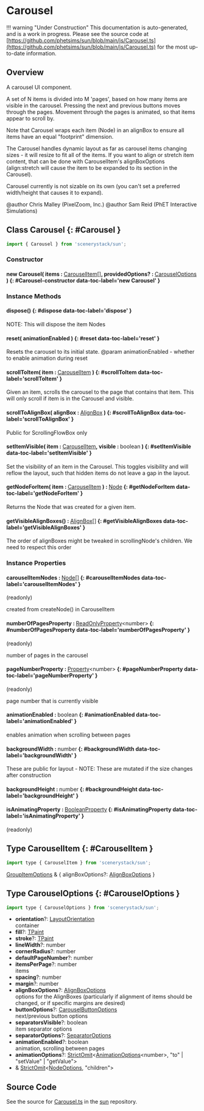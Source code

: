 # Carousel

!!! warning "Under Construction"
    This documentation is auto-generated, and is a work in progress. Please see the source code at
    [https://github.com/phetsims/sun/blob/main/js/Carousel.ts](https://github.com/phetsims/sun/blob/main/js/Carousel.ts) for the most up-to-date information.

## Overview

A carousel UI component.

A set of N items is divided into M 'pages', based on how many items are visible in the carousel.
Pressing the next and previous buttons moves through the pages.
Movement through the pages is animated, so that items appear to scroll by.

Note that Carousel wraps each item (Node) in an alignBox to ensure all items have an equal "footprint" dimension.

The Carousel handles dynamic layout as far as carousel items changing sizes - it will resize to fit all of the items.
If you want to align or stretch item content, that can be done with CarouselItem's alignBoxOptions
(align:stretch will cause the item to be expanded to its section in the Carousel).

Carousel currently is not sizable on its own (you can't set a preferred width/height that causes it to expand).

@author Chris Malley (PixelZoom, Inc.)
@author Sam Reid (PhET Interactive Simulations)

## Class Carousel {: #Carousel }


```js
import { Carousel } from 'scenerystack/sun';
```
### Constructor

#### new Carousel( items : <span style="font-weight: 400;">[CarouselItem](../sun/Carousel.md#CarouselItem)[]</span>, providedOptions? : <span style="font-weight: 400;">[CarouselOptions](../sun/Carousel.md#CarouselOptions)</span> ) {: #Carousel-constructor data-toc-label='new Carousel' }

### Instance Methods

#### dispose() {: #dispose data-toc-label='dispose' }

NOTE: This will dispose the item Nodes

#### reset( animationEnabled ) {: #reset data-toc-label='reset' }

Resets the carousel to its initial state.
@param animationEnabled - whether to enable animation during reset

#### scrollToItem( item : <span style="font-weight: 400;">[CarouselItem](../sun/Carousel.md#CarouselItem)</span> ) {: #scrollToItem data-toc-label='scrollToItem' }

Given an item, scrolls the carousel to the page that contains that item. This will only scroll if item is in the
Carousel and visible.

#### scrollToAlignBox( alignBox : <span style="font-weight: 400;">[AlignBox](../scenery/AlignBox.md)</span> ) {: #scrollToAlignBox data-toc-label='scrollToAlignBox' }

Public for ScrollingFlowBox only

#### setItemVisible( item : <span style="font-weight: 400;">[CarouselItem](../sun/Carousel.md#CarouselItem)</span>, visible : <span style="font-weight: 400;"><span style="color: hsla(calc(var(--md-hue) + 180deg),80%,40%,1);">boolean</span></span> ) {: #setItemVisible data-toc-label='setItemVisible' }

Set the visibility of an item in the Carousel. This toggles visibility and will reflow the layout, such that hidden
items do not leave a gap in the layout.

#### getNodeForItem( item : <span style="font-weight: 400;">[CarouselItem](../sun/Carousel.md#CarouselItem)</span> ) : <span style="font-weight: 400;">[Node](../scenery/Node.md)</span> {: #getNodeForItem data-toc-label='getNodeForItem' }

Returns the Node that was created for a given item.

#### getVisibleAlignBoxes() : <span style="font-weight: 400;">[AlignBox](../scenery/AlignBox.md)[]</span> {: #getVisibleAlignBoxes data-toc-label='getVisibleAlignBoxes' }

The order of alignBoxes might be tweaked in scrollingNode's children. We need to respect this order

### Instance Properties

#### carouselItemNodes : <span style="font-weight: 400;">[Node](../scenery/Node.md)[]</span> {: #carouselItemNodes data-toc-label='carouselItemNodes' }

(readonly)

created from createNode() in CarouselItem

#### numberOfPagesProperty : <span style="font-weight: 400;">[ReadOnlyProperty](../axon/ReadOnlyProperty.md)&lt;<span style="color: hsla(calc(var(--md-hue) + 180deg),80%,40%,1);">number</span>&gt;</span> {: #numberOfPagesProperty data-toc-label='numberOfPagesProperty' }

(readonly)

number of pages in the carousel

#### pageNumberProperty : <span style="font-weight: 400;">[Property](../axon/Property.md)&lt;<span style="color: hsla(calc(var(--md-hue) + 180deg),80%,40%,1);">number</span>&gt;</span> {: #pageNumberProperty data-toc-label='pageNumberProperty' }

(readonly)

page number that is currently visible

#### animationEnabled : <span style="font-weight: 400;"><span style="color: hsla(calc(var(--md-hue) + 180deg),80%,40%,1);">boolean</span></span> {: #animationEnabled data-toc-label='animationEnabled' }

enables animation when scrolling between pages

#### backgroundWidth : <span style="font-weight: 400;"><span style="color: hsla(calc(var(--md-hue) + 180deg),80%,40%,1);">number</span></span> {: #backgroundWidth data-toc-label='backgroundWidth' }

These are public for layout - NOTE: These are mutated if the size changes after construction

#### backgroundHeight : <span style="font-weight: 400;"><span style="color: hsla(calc(var(--md-hue) + 180deg),80%,40%,1);">number</span></span> {: #backgroundHeight data-toc-label='backgroundHeight' }

#### isAnimatingProperty : <span style="font-weight: 400;">[BooleanProperty](../axon/BooleanProperty.md)</span> {: #isAnimatingProperty data-toc-label='isAnimatingProperty' }

(readonly)



## Type CarouselItem {: #CarouselItem }


```js
import type { CarouselItem } from 'scenerystack/sun';
```


[GroupItemOptions](../sun/GroupItemOptions.md) &amp; { alignBoxOptions?: [AlignBoxOptions](../scenery/AlignBox.md#AlignBoxOptions) }



## Type CarouselOptions {: #CarouselOptions }


```js
import type { CarouselOptions } from 'scenerystack/sun';
```


- **orientation**?: [LayoutOrientation](../scenery/LayoutOrientation.md)
<br>  container
- **fill**?: [TPaint](../scenery/TPaint.md)
- **stroke**?: [TPaint](../scenery/TPaint.md)
- **lineWidth**?: <span style="color: hsla(calc(var(--md-hue) + 180deg),80%,40%,1);">number</span>
- **cornerRadius**?: <span style="color: hsla(calc(var(--md-hue) + 180deg),80%,40%,1);">number</span>
- **defaultPageNumber**?: <span style="color: hsla(calc(var(--md-hue) + 180deg),80%,40%,1);">number</span>
- **itemsPerPage**?: <span style="color: hsla(calc(var(--md-hue) + 180deg),80%,40%,1);">number</span>
<br>  items
- **spacing**?: <span style="color: hsla(calc(var(--md-hue) + 180deg),80%,40%,1);">number</span>
- **margin**?: <span style="color: hsla(calc(var(--md-hue) + 180deg),80%,40%,1);">number</span>
- **alignBoxOptions**?: [AlignBoxOptions](../scenery/AlignBox.md#AlignBoxOptions)
<br>  options for the AlignBoxes (particularly if alignment of items should be changed, or if specific margins are desired)
- **buttonOptions**?: [CarouselButtonOptions](../sun/CarouselButton.md#CarouselButtonOptions)
<br>  next/previous button options
- **separatorsVisible**?: <span style="color: hsla(calc(var(--md-hue) + 180deg),80%,40%,1);">boolean</span>
<br>  item separator options
- **separatorOptions**?: [SeparatorOptions](../scenery/Separator.md#SeparatorOptions)
- **animationEnabled**?: <span style="color: hsla(calc(var(--md-hue) + 180deg),80%,40%,1);">boolean</span>
<br>  animation, scrolling between pages
- **animationOptions**?: [StrictOmit](../phet-core/StrictOmit.md)&lt;[AnimationOptions](../twixt/Animation.md#AnimationOptions)&lt;<span style="color: hsla(calc(var(--md-hue) + 180deg),80%,40%,1);">number</span>&gt;, "to" | "setValue" | "getValue"&gt;
- &amp; [StrictOmit](../phet-core/StrictOmit.md)&lt;[NodeOptions](../scenery/Node.md#NodeOptions), "children"&gt;




## Source Code

See the source for [Carousel.ts](https://github.com/phetsims/sun/blob/main/js/Carousel.ts) in the [sun](https://github.com/phetsims/sun) repository.
